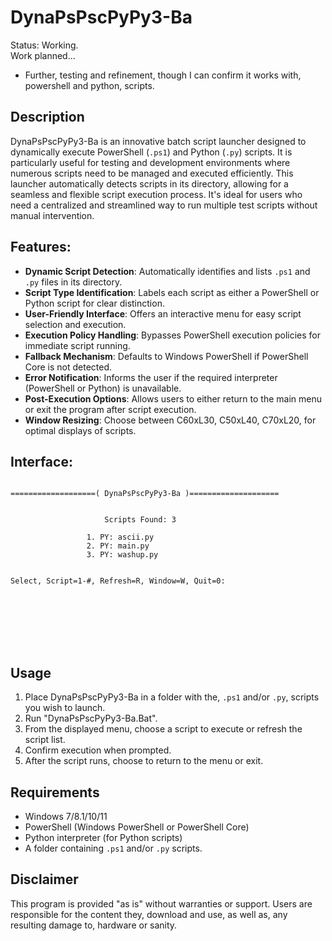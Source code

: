 # DynaPsPscPyPy3-Ba

Status: Working.
<br> Work planned...
- Further, testing and refinement, though I can confirm it works with, powershell and python, scripts.

## Description
DynaPsPscPyPy3-Ba is an innovative batch script launcher designed to dynamically execute PowerShell (`.ps1`) and Python (`.py`) scripts. It is particularly useful for testing and development environments where numerous scripts need to be managed and executed efficiently. This launcher automatically detects scripts in its directory, allowing for a seamless and flexible script execution process. It's ideal for users who need a centralized and streamlined way to run multiple test scripts without manual intervention.

## Features:
- **Dynamic Script Detection**: Automatically identifies and lists `.ps1` and `.py` files in its directory.
- **Script Type Identification**: Labels each script as either a PowerShell or Python script for clear distinction.
- **User-Friendly Interface**: Offers an interactive menu for easy script selection and execution.
- **Execution Policy Handling**: Bypasses PowerShell execution policies for immediate script running.
- **Fallback Mechanism**: Defaults to Windows PowerShell if PowerShell Core is not detected.
- **Error Notification**: Informs the user if the required interpreter (PowerShell or Python) is unavailable.
- **Post-Execution Options**: Allows users to either return to the main menu or exit the program after script execution.
- **Window Resizing**: Choose between C60xL30, C50xL40, C70xL20, for optimal displays of scripts.

## Interface:
```

===================( DynaPsPscPyPy3-Ba )====================


                     Scripts Found: 3

                 1. PY: ascii.py
                 2. PY: main.py
                 3. PY: washup.py


Select, Script=1-#, Refresh=R, Window=W, Quit=0:








```

## Usage
1. Place DynaPsPscPyPy3-Ba in a folder with the, `.ps1` and/or `.py`, scripts you wish to launch.
2. Run "DynaPsPscPyPy3-Ba.Bat".
3. From the displayed menu, choose a script to execute or refresh the script list.
4. Confirm execution when prompted.
5. After the script runs, choose to return to the menu or exit.

## Requirements
- Windows 7/8.1/10/11
- PowerShell (Windows PowerShell or PowerShell Core)
- Python interpreter (for Python scripts)
- A folder containing `.ps1` and/or `.py` scripts.

## Disclaimer
This program is provided "as is" without warranties or support. Users are responsible for the content they, download and use, as well as, any resulting damage to, hardware or sanity.
